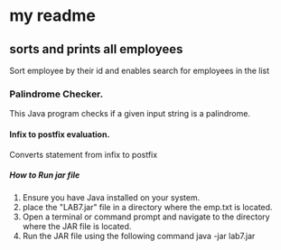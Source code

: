 # my readme

## sorts and prints all employees
Sort employee by their id and enables search for employees in the list

### Palindrome Checker. 
This Java program checks if a given input string is a palindrome.

#### Infix to postfix evaluation. 
Converts statement from infix to postfix

 
##### How to Run jar file
 
1. Ensure you have Java installed on your system.
2. place the "LAB7.jar"  file in a directory where the emp.txt is located.
3. Open a terminal or command prompt and navigate to the directory where the JAR file is located.
4. Run the JAR file using the following command
   java -jar lab7.jar

